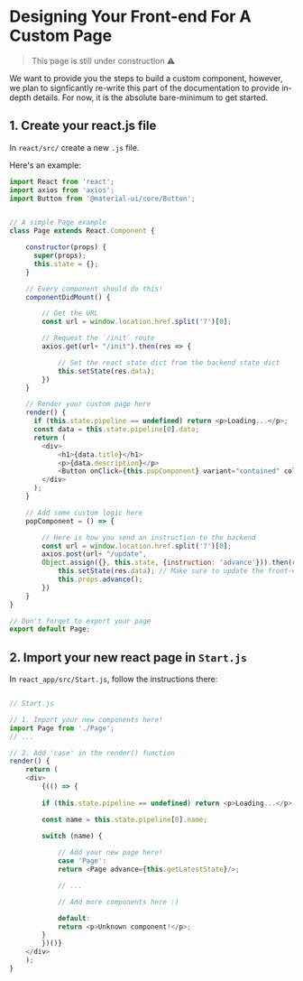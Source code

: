 # Designing Your Front-end For A Custom Page

> This page is still under construction ⚠️

We want to provide you the steps to build a custom component, however, we plan to signficantly re-write this part of the documentation to provide in-depth details. For now, it is the absolute bare-minimum to get started.

## 1. Create your react.js file

In `react/src/` create a new `.js` file.

Here's an example:

```javascript
import React from 'react';
import axios from 'axios';
import Button from '@material-ui/core/Button';


// A simple Page example
class Page extends React.Component {

    constructor(props) {
      super(props);
      this.state = {};
    }

    // Every component should do this!
    componentDidMount() {

        // Get the URL
        const url = window.location.href.split('?')[0]; 

        // Request the `/init` route
        axios.get(url+ "/init").then(res => {

            // Set the react state dict from the backend state dict
            this.setState(res.data);
        })      
    }

    // Render your custom page here
    render() {
      if (this.state.pipeline == undefined) return <p>Loading...</p>;      
      const data = this.state.pipeline[0].data;
      return (
        <div>            
            <h1>{data.title}</h1>            
            <p>{data.description}</p>
            <Button onClick={this.popComponent} variant="contained" color="primary">{data.button_name}</Button>            
        </div>
      );
    }    

    // Add some custom logic here
    popComponent = () => {

        // Here is how you send an instruction to the backend
        const url = window.location.href.split('?')[0];            
        axios.post(url+ "/update", 
        Object.assign({}, this.state, {instruction: 'advance'})).then(res => {
            this.setState(res.data); // Make sure to update the front-end state dict with the result        
            this.props.advance();             
        })
    }
}

// Don't forget to export your page
export default Page;
```

## 2. Import your new react page in `Start.js`

In `react_app/src/Start.js`, follow the instructions there:

```javascript

// Start.js

// 1. Import your new components here!
import Page from './Page';
// ...

// 2. Add 'case' in the render() function
render() {      
    return (
    <div>
        {(() => {
        
        if (this.state.pipeline == undefined) return <p>Loading...</p>;

        const name = this.state.pipeline[0].name; 
        
        switch (name) {

            // Add your new page here!
            case 'Page':
            return <Page advance={this.getLatestState}/>;

            // ...

            // Add more components here :)

            default:
            return <p>Unknown component!</p>;
        }
        })()}
    </div>
    );
}
```

